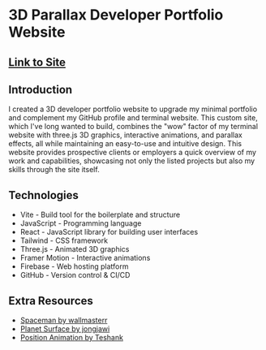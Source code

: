 # 3D Parallax Developer Portfolio Website
## [Link to Site](https://mattlantin.com)


## Introduction


I created a 3D developer portfolio website to upgrade my minimal portfolio and complement my GitHub profile and terminal website. This custom site, which I've long wanted to build, combines the "wow" factor of my terminal website with three.js 3D graphics, interactive animations, and parallax effects, all while maintaining an easy-to-use and intuitive design. This website provides prospective clients or employers a quick overview of my work and capabilities, showcasing not only the listed projects but also my skills through the site itself.

## Technologies
- Vite - Build tool for the boilerplate and structure
- JavaScript - Programming language
- React - JavaScript library for building user interfaces
- Tailwind - CSS framework
- Three.js - Animated 3D graphics
- Framer Motion - Interactive animations
- Firebase - Web hosting platform
- GitHub - Version control & CI/CD

## Extra Resources
- [Spaceman by wallmasterr](https://sketchfab.com/3d-models/tenhun-falling-spaceman-fanart-9fd80b6a259f41fd99e6f56eee686dc5)
- [Planet Surface by jongjawi](https://stock.adobe.com/images/landscape-surface-of-planet-sky-space-science-fiction-fantasy-illustration/330880441?asset_id=330880441)
- [Position Animation by Teshank](https://github.com/teshank2137/portfolio)
